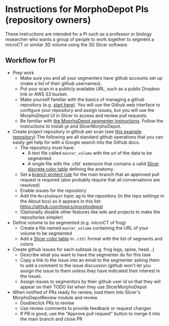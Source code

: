 # Instructions for MorphoDepot PIs (repository owners)

These instructions are intended for a PI such as a professor or biology researcher who wants a group of people to work together to segment a microCT or similar 3D volume using the 3D Slicer software.

## Workflow for PI
* Prep work
  * Make sure you and all your segmenters have github accounts set up (make a list of their github usernames).
  * Put your scan in a publicly available URL, such as a public Dropbox link or AWS S3 bucket.
  * Make yourself familiar with the basics of managing a github repository (e.g. [start here](https://github.com/SlicerMorph/Tutorials/tree/main/git-and-github)).  You will use the Github web interface to configure your repository and assign issues, but you will use the MorphoDepot UI in Slicer to access and review pull requests.
  * Be familiar with [the MoprhoDepot segmenter instructions](https://github.com/pieper/MorphoDepotDocs/blob/main/Segmenter.md).  Follow the instructions to install `gh` and SlicerMorphoDepot.
* Create project repository in github per scan (see [this example repository](https://github.com/pieper/MD_E15))  The following are all standard github operations that you can easily get help for with a Google search into the Github docs.
  * The repository must have:
     * A text file called `master_volume` with the url of the data to be segmented
     * A single file with the .ctbl` extension that contains a valid [Slicer discrete color table](https://slicer.readthedocs.io/en/latest/developer_guide/modules/colors.html) defining the anatomy.
  * Set a [branch protect rule](https://docs.github.com/en/repositories/configuring-branches-and-merges-in-your-repository/managing-protected-branches/managing-a-branch-protection-rule) for the main branch that an approved pull request is required (also probably require that all conversations are resolved)
  * Enable issues for the repository
  * Add the `MorphoDepot` topic ag to the repository (in the repo settings in the About box) so it appears in this list: https://github.com/topics/morphodepot
  * (Optionally disable other features like wiki and projects to make the repositories simpler)
* Define volume to be segmented (e.g. microCT of frog)
  * Create a file named `master_volume` containing the URL of your volume to be segmented
  * Add a [Slicer color table](https://slicer.readthedocs.io/en/latest/developer_guide/modules/colors.html) in `.ctbl` format with the list of segments and colors
* Create github issues for each subtask (e.g. frog legs, spine, head…)
  * Describe what you want to have the segmenter do for this task
  * Copy a link to the issue into an email to the segmenter asking them to add a comment to the issue discussion (github won't let you assign the issue to them unless they have indicated their interest in the issue).
  * Assign issues to segmentors by their github user id so that they will appear on their TODO list when they use SlicerMorphoDepot
* When notified of PRs ready for review, load them into Slicer's MorphoDepotReview module and review
  * Doubleclick PRs to review
  * Use review comments to provide feedback or request changes
  * If PR is good, use the "Approve pull request" button to merge it into the main branch and close PR 
